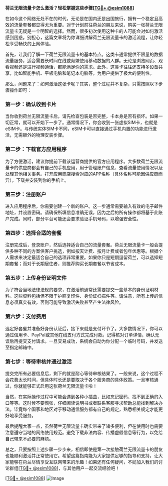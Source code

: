 **荷兰无限流量卡怎么激活？轻松掌握这些步骤[[TG💪+ @esim1088](https://t.me/s/esim1088)]**

在如今这个网络无处不在的时代，无论是在国内还是出国旅行，拥有一个稳定且高效的流量套餐都显得尤为重要。对于计划前往荷兰的朋友来说，购买一张荷兰无限流量卡无疑是一个明智的选择。然而，很多初次使用这种卡的人可能会对如何激活感到困惑。别担心，这篇文章将为你详细讲解荷兰无限流量卡的激活流程，让你轻松享受畅快的上网体验。

首先，让我们了解一下荷兰无限流量卡的基本特点。这类卡通常提供不限量的数据流量服务，适合需要长时间在线或频繁使用移动数据的人群。无论是浏览网页、观看视频还是进行视频通话，都能满足你的需求。此外，这类卡往往还支持多设备共享，比如智能手机、平板电脑和笔记本电脑等，为用户提供了极大的便利性。

那么，问题来了：如何激活这张卡呢？其实，整个过程并不复杂，只需按照以下步骤操作即可：

### 第一步：确认收到卡片

当你收到荷兰无限流量卡后，请先检查包装是否完整，卡本身是否有损坏。如果一切正常，就可以开始下一步了。通常情况下，你会收到一张虚拟SIM卡，也就是eSIM卡。与传统实体SIM卡不同，eSIM卡可以直接通过手机内置的功能进行激活，无需额外的物理安装步骤。

### 第二步：下载官方应用程序

为了方便激活，建议你提前下载该运营商提供的官方应用程序。大多数荷兰无限流量卡的供应商都会有自己的手机应用，用于管理账户信息、查看流量使用情况以及处理其他相关事务。打开应用商店搜索对应的APP名称（具体名称可能因供应商而异），下载并安装到你的手机上。

### 第三步：注册账户

进入应用程序后，你需要创建一个新的账户。这一步通常需要输入有效的电子邮件地址，并设置密码。请确保所填信息准确无误，因为之后的所有操作都将基于此账户完成。同时，部分平台可能还会要求验证手机号码，以增强安全性。

### 第四步：选择合适的套餐

注册完成后，登录账户，然后选择适合自己的流量套餐。荷兰无限流量卡一般会提供多种不同的方案供客户挑选，例如按天计费、按月计费或者包年优惠等。根据个人需求来决定最适合自己的选项非常重要。如果你只是短期逗留荷兰，可以选择短期套餐；而对于长期居住者，则推荐购买长期套餐以节省成本。

### 第五步：上传身份证明文件

为了符合当地法律法规的要求，在激活前通常还需要提交一些基本的身份证明材料。这些资料包括但不限于护照复印件、身份证扫描件等。请注意，所有上传的信息必须真实有效，否则可能导致激活失败甚至产生法律风险。

### 第六步：支付费用

选定好套餐并准备好身份认证后，接下来就是支付环节了。大多数情况下，你可以通过信用卡、PayPal或其他在线支付方式完成付款。记得核对订单详情，确认无误后再提交支付请求。一旦交易成功，系统会自动为你分配一个临时号码，并发送至指定邮箱中。

### 第七步：等待审核并通过激活

提交完所有必要信息后，剩下的就是耐心等待审核结果了。一般来说，这个过程不会花费太长时间，但具体时长还是要取决于各个服务商的具体政策。一旦审核通过，你就能够正式启用这张荷兰无限流量卡啦！

当然，在实际操作过程中可能会遇到各种小插曲，比如忘记密码、找不到正确的入口等等。这时候不要慌张，仔细阅读说明书或者联系客服寻求帮助总能找到解决办法。毕竟每个国家和地区对于移动通信服务都有自己的规定，熟悉相关规定才能更好地享受服务。

最后提醒大家一点，虽然荷兰无限流量卡确实带来了诸多便利，但在使用时也需要注意遵守当地的网络使用规范。避免下载非法内容、传播虚假信息等行为，以免给自己带来不必要的麻烦。

总之，只要按照上述步骤一步步来，相信即使是第一次接触荷兰无限流量卡的朋友也能顺利激活并正常使用它。希望这篇指南能为大家提供足够的指导和支持，让大家能够在荷兰尽情享受互联网带来的乐趣！如果还有任何疑问，不妨加入我们的讨论群组[[TG💪+ @esim1088](https://t.me/s/esim1088)]，与其他用户一起交流经验吧！

[[TG💪+ @esim1088](https://t.me/s/esim1088)] ![Image](https://i.postimg.cc/4NQfJmqS/Snipaste-2025-05-13-00-14-12.png)